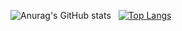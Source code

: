 ![Anurag's GitHub stats](https://github-readme-stats.vercel.app/api?username=eric-01001000&show_icons=true&theme=material-palenight&border_radius=4&count_private=true&hide=stars,contribs,issues)&nbsp;&nbsp;&nbsp;[![Top Langs](https://github-readme-stats.vercel.app/api/top-langs/?username=eric-01001000&layout=compact&theme=material-palenight)](https://github.com/anuraghazra/github-readme-stats)
